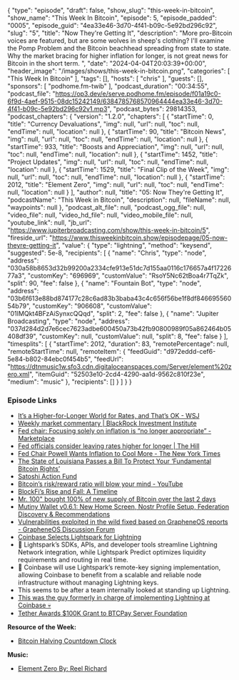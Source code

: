 {
  "type": "episode",
  "draft": false,
  "show_slug": "this-week-in-bitcoin",
  "show_name": "This Week In Bitcoin",
  "episode": 5,
  "episode_padded": "0005",
  "episode_guid": "4ea33e46-3d70-4f41-b09c-5e92bd296c92",
  "slug": "5",
  "title": "Now They're Getting It",
  "description": "More pro-Bitcoin voices are featured, but are some wolves in sheep's clothing? I'll examine the Pomp Problem and the Bitcoin beachhead spreading from state to state. Why the market bracing for higher inflation for longer, is not great news for Bitcoin in the short term. ",
  "date": "2024-04-04T20:03:39+00:00",
  "header_image": "/images/shows/this-week-in-bitcoin.png",
  "categories": [
    "This Week In Bitcoin"
  ],
  "tags": [],
  "hosts": [
    "chris"
  ],
  "guests": [],
  "sponsors": [
    "podhome.fm-twib"
  ],
  "podcast_duration": "00:34:55",
  "podcast_file": "https://op3.dev/e/serve.podhome.fm/episode/f01a19c0-6f9d-4aef-9515-08dc15242149/6384785768570964444ea33e46-3d70-4f41-b09c-5e92bd296c92v1.mp3",
  "podcast_bytes": 29814353,
  "podcast_chapters": {
    "version": "1.2.0",
    "chapters": [
      {
        "startTime": 0,
        "title": "Currency Devaluations",
        "img": null,
        "url": null,
        "toc": null,
        "endTime": null,
        "location": null
      },
      {
        "startTime": 90,
        "title": "Bitcoin News",
        "img": null,
        "url": null,
        "toc": null,
        "endTime": null,
        "location": null
      },
      {
        "startTime": 933,
        "title": "Boosts and Appreciation",
        "img": null,
        "url": null,
        "toc": null,
        "endTime": null,
        "location": null
      },
      {
        "startTime": 1452,
        "title": "Project Updates",
        "img": null,
        "url": null,
        "toc": null,
        "endTime": null,
        "location": null
      },
      {
        "startTime": 1529,
        "title": "Final Clip of the Week",
        "img": null,
        "url": null,
        "toc": null,
        "endTime": null,
        "location": null
      },
      {
        "startTime": 2012,
        "title": "Element Zero",
        "img": null,
        "url": null,
        "toc": null,
        "endTime": null,
        "location": null
      }
    ],
    "author": null,
    "title": "05: Now They're Getting It",
    "podcastName": "This Week in Bitcoin",
    "description": null,
    "fileName": null,
    "waypoints": null
  },
  "podcast_alt_file": null,
  "podcast_ogg_file": null,
  "video_file": null,
  "video_hd_file": null,
  "video_mobile_file": null,
  "youtube_link": null,
  "jb_url": "https://www.jupiterbroadcasting.com/show/this-week-in-bitcoin/5",
  "fireside_url": "https://www.thisweekinbitcoin.show/episodepage/05-now-theyre-getting-it",
  "value": {
    "type": "lightning",
    "method": "keysend",
    "suggested": 5e-8,
    "recipients": [
      {
        "name": "Chris",
        "type": "node",
        "address": "030a58b8653d32b99200a2334cfe913e51dc7d155aa0116c176657a4f1722677a3",
        "customKey": "696969",
        "customValue": "RsoY5Nc62tBoa4r7TqZk",
        "split": 90,
        "fee": false
      },
      {
        "name": "Fountain Bot",
        "type": "node",
        "address": "03b6f613e88bd874177c28c6ad83b3baba43c4c656f56be1f8df84669556054b79",
        "customKey": "906608",
        "customValue": "01IMQkt4BFzAiSynxcQQqd",
        "split": 2,
        "fee": false
      },
      {
        "name": "Jupiter Broadcasting",
        "type": "node",
        "address": "037d284d2d7e6cec7623adbe600450a73b42fb90800989f05a862464b05408df39",
        "customKey": null,
        "customValue": null,
        "split": 8,
        "fee": false
      }
    ],
    "timesplits": [
      {
        "startTime": 2012,
        "duration": 83,
        "remotePercentage": null,
        "remoteStartTime": null,
        "remoteItem": {
          "feedGuid": "d972eddd-cef6-5e84-b802-84ebc0f454b5",
          "feedUrl": "https://dtnmusic1w.sfo3.cdn.digitaloceanspaces.com/Server/element%20zero.xml",
          "itemGuid": "52503e10-2cd4-4290-aa1d-9562c810f23e",
          "medium": "music"
        },
        "recipients": []
      }
    ]
  }
}


### Episode Links

* [It’s a Higher-for-Longer World for Rates, and That’s OK - WSJ](https://www.wsj.com/economy/central-banking/its-a-higher-for-longer-world-for-rates-and-thats-ok-e8e8459a)
* [Weekly market commentary | BlackRock Investment Institute](https://www.blackrock.com/us/individual/insights/blackrock-investment-institute/weekly-commentary)
* [Fed chair: Focusing solely on inflation is “no longer appropriate” - Marketplace](https://www.marketplace.org/2024/03/29/fed-chair-powell-inflation-economy-interest-rates-monetary-policy-federal-reserve/)
* [Fed officials consider leaving rates higher for longer | The Hill](https://thehill.com/business/4572776-fed-officials-consider-leaving-rates-higher-for-longer/)
* [Fed Chair Powell Wants Inflation to Cool More - The New York Times](https://www.nytimes.com/2024/04/03/business/economy/fed-chair-awaits-more-inflation-cooling-as-path-proves-bumpy.html)
* [The State of Louisiana Passes a Bill To Protect Your ‘Fundamental Bitcoin Rights’](https://twitter.com/dennis_porter_/status/1775676131112542554?t=E9EIlRX-vHxbQ8g23lQU3A)
* [Satoshi Action Fund](https://www.satoshiaction.io/)
* [Bitcoin’s risk/reward ratio will blow your mind - YouTube](https://www.youtube.com/watch?v=QJUs_XwYQmo)
* [BlockFi’s Rise and Fall: A Timeline](https://www.coindesk.com/learn/blockfis-rise-and-fall-a-timeline/)
* [Mr. 100" bought 100% of new supply of Bitcoin over the last 2 days](https://twitter.com/HODL15Capital/status/1775529080034570675)
* [Mutiny Wallet v0.6.1: New Home Screen, Nostr Profile Setup, Federation Discovery & Recommendations](https://www.nobsbitcoin.com/mutiny-wallet-v0-6-1/)
* [Vulnerabilities exploited in the wild fixed based on GrapheneOS reports - GrapheneOS Discussion Forum](https://discuss.grapheneos.org/d/11860-vulnerabilities-exploited-in-the-wild-fixed-based-on-grapheneos-reports)
* [Coinbase Selects Lightspark for Lightning ](https://www.lightspark.com/news/coinbase-selects-lightspark)
* 🔄 Lightspark’s SDKs, APIs, and developer tools streamline Lightning Network integration, while Lightspark Predict optimizes liquidity requirements and routing in real time.
* 🔐 Coinbase will use Lightspark’s remote-key signing implementation, allowing Coinbase to benefit from a scalable and reliable node infrastructure without managing Lightning keys.
* This seems to be after a team internally looked at standing up Lightning.
* [This was the guy formerly in charge of implementing Lightning at Coinbase 💀](https://twitter.com/BitcoinIsaiah/status/1775538540954128677)
* [Tether Awards $100K Grant to BTCPay Server Foundation](https://www.nobsbitcoin.com/tether-awards-100k-grant-to-btcpay-server-foundation/)
  
**Resource of the Week:**

* [Bitcoin Halving Countdown Clock](https://bitcoinhalving.live/)
  
**Music:**

* [Element Zero By: Reel Richard](https://podcastindex.org/podcast/6736415?episode=17777519591)


